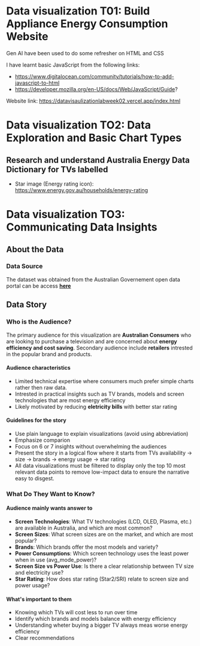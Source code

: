 # Data visualization T01: Build Appliance Energy Consumption Website

Gen AI have been used to do some refresher on HTML and CSS

I have learnt basic JavaScript from the following links:
- https://www.digitalocean.com/community/tutorials/how-to-add-javascript-to-html
- https://developer.mozilla.org/en-US/docs/Web/JavaScript/Guide?

Website link: 
https://datavisaulizationlabweek02.vercel.app/index.html

# Data visualization TO2: Data Exploration and Basic Chart Types
## Research and understand Australia Energy Data Dictionary for TVs labelled
- Star image (Energy rating icon): https://www.energy.gov.au/households/energy-rating


# Data visualization TO3: Communicating Data Insights
## About the Data
### Data Source
The dataset was obtained from the Australian Governement open data portal can be access **[here](https://data.gov.au/data/dataset/energy-rating-for-household-appliances)** 

## Data Story
### Who is the Audience? 
The primary audience for this visualization are **Australian Consumers** who are looking to purchase a television and are concerned about **energy efficiency and cost saving**. Secondary audience include **retailers** intrested in the popular brand and products.

#### Audience characteristics
- Limited technical expertise where consumers much prefer simple charts rather then raw data.
- Intrested in practical insights such as TV brands, models and screen technologies that are most energy efficiency
- Likely motivated by reducing **eletricity bills** with better star rating

#### Guidelines for the story
- Use plain language to explain visualizations (avoid using abbreviation)
- Emphasize comparion
- Focus on 6 or 7 insights without overwhelming the audiences
- Present the story in a logical flow where it starts from TVs availability -> size -> brands -> energy usage -> star rating
- All data visualizations must be filtered to display only the top 10 most relevant data points to remove low-impact data to ensure the narrative easy to disgest.

### What Do They Want to Know?

#### Audience mainly wants answer to
- **Screen Technologies**: What TV technologies (LCD, OLED, Plasma, etc.) are available in Australia, and which are most common?
- **Screen Sizes**: What screen sizes are on the market, and which are most popular?
- **Brands**: Which brands offer the most models and variety?
- **Power Consumptions**: Which screen technology uses the least power when in use (avg_mode_power)?
- **Screen Size vs Power Use**: Is there a clear relationship between TV size and electricity use?
- **Star Rating**: How does star rating (Star2/SRI) relate to screen size and power usage?

#### What's important to them
- Knowing which TVs will cost less to  run over time
- Identify which brands and models balance with energy efficiency
- Understanding wheter buying a bigger TV always meas worse energy efficiency
- Clear recommendations













